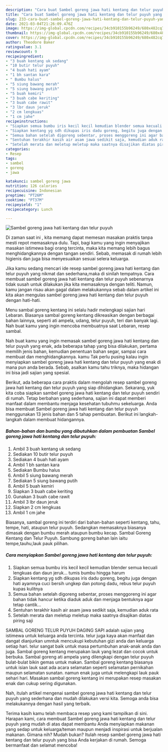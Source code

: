 ```yaml
---
description: "Cara buat Sambel goreng jawa hati kentang dan telur puyuh yang lezat Untuk Jualan"
title: "Cara buat Sambel goreng jawa hati kentang dan telur puyuh yang lezat Untuk Jualan"
slug: 233-cara-buat-sambel-goreng-jawa-hati-kentang-dan-telur-puyuh-yang-lezat-untuk-jualan
date: 2021-03-04T21:26:09.476Z
image: https://img-global.cpcdn.com/recipes/34cb910155b96249/680x482cq70/sambel-goreng-jawa-hati-kentang-dan-telur-puyuh-foto-resep-utama.jpg
thumbnail: https://img-global.cpcdn.com/recipes/34cb910155b96249/680x482cq70/sambel-goreng-jawa-hati-kentang-dan-telur-puyuh-foto-resep-utama.jpg
cover: https://img-global.cpcdn.com/recipes/34cb910155b96249/680x482cq70/sambel-goreng-jawa-hati-kentang-dan-telur-puyuh-foto-resep-utama.jpg
author: Theodore Baker
ratingvalue: 3.1
reviewcount: 9
recipeingredient:
- "3 buah kentang uk sedang"
- "10 butir telur puyuh"
- "4 buah hati ayam"
- "1 bh santan kara"
- " Bumbu halus"
- "5 siung bawang merah"
- "5 siung bawang putih"
- "5 buah kemiri"
- "3 buah cabe keriting"
- "3 buah cabe rawit"
- "3 lbr daun jeruk"
- "2 cm lengkuas"
- "1 cm jahe"
recipeinstructions:
- "Siapkan semua bumbu iris kecil kecil kemudian blender semua kecuali lengkuas dan daun jeruk... tumis bumbu hingga harum"
- "Siapkan kentang yg sdh dikupas iris dadu goreng, begitu juga dengan hati ayamnya cuci bersih ungkep dan potong dadu, rebus telur puyuh kupas kulitnya"
- "Semua bahan setelah digoreng sebentar, proses menggoreng ini agar bahan tidak hancur ketika diaduk aduk dan menjaga bentuknya agar tetap cantik..."
- "Sentuhan terakhir kasih air asam jawa sedikit saja, kemudian aduk rata"
- "Setelah merata dan meletup meletup maka saatnya disajikan diatas piring saji"
categories:
- Resep
tags:
- sambel
- goreng
- jawa

katakunci: sambel goreng jawa 
nutrition: 126 calories
recipecuisine: Indonesian
preptime: "PT26M"
cooktime: "PT37M"
recipeyield: "1"
recipecategory: Lunch

---
```



![Sambel goreng jawa hati kentang dan telur puyuh](https://img-global.cpcdn.com/recipes/34cb910155b96249/680x482cq70/sambel-goreng-jawa-hati-kentang-dan-telur-puyuh-foto-resep-utama.jpg)

Di zaman  saat ini , kita memang dapat memesan masakan praktis tanpa mesti repot memasaknya dulu. Tapi, bagi kamu yang ingin menyajikan masakan istimewa bagi orang tercinta, maka kita memang lebih bagus menghidangkannya dengan tangan sendiri. Sebab, memasak di rumah lebih higienis dan juga bisa menyesuaikan sesuai selera keluarga.

Jika kamu sedang mencari ide resep sambel goreng jawa hati kentang dan telur puyuh yang nikmat dan sederhana,maka di sinilah tempatnya. Cara membuat sambel goreng jawa hati kentang dan telur puyuh  sebenarnya tidak susah untuk dilakukan jika kita memasaknya dengan teliti. Namun, kamu jangan risau akan gagal dalam melakukannya 
sebab dalam artikel ini kita akan mengulas sambel goreng jawa hati kentang dan telur puyuh dengan hati-hati.  

Menu sambal goreng kentang ini selalu hadir melengkapi sajian hari Lebaran. Biasanya sambal goreng kentang dikreasikan dengan berbagai bahan lainnya, seperti ati ampela, udang, telur puyuh, teri dan banyak lagi. Nah buat kamu yang ingin mencoba membuatnya saat Lebaran, resep sambal.

Nah buat kamu yang ingin memasak sambel goreng jawa hati kentang dan telur puyuh yang enak, ada beberapa tahap yang bisa dilakukan, pertama memilih jenis bahan, kemudian penentuan bahan segar, sampai cara membuat dan menghidangkannya. kamu Tak perlu pusing kalau ingin menyiapkan sambel goreng jawa hati kentang dan telur puyuh yang enak di mana pun anda berada. Sebab, asalkan kamu  tahu triknya, maka hidangan ini bisa jadi sajian yang spesial.

Berikut, ada beberapa cara praktis  dalam mengolah resep sambel goreng jawa hati kentang dan telur puyuh yang siap dihidangkan. Sekarang, yuk kita coba siapkan sambel goreng jawa hati kentang dan telur puyuh sendiri di rumah. Tetap berbahan yang sederhana, sajian ini dapat memberi manfaat dalam membantu menjaga kesehatan tubuhmu sekeluarga. Anda bisa membuat Sambel goreng jawa hati kentang dan telur puyuh menggunakan 13 jenis bahan dan 5 tahap pembuatan. Berikut ini langkah-langkah dalam membuat hidangannya.

<!--inarticleads1-->

##### Bahan-bahan dan bumbu yang dibutuhkan dalam pembuatan Sambel goreng jawa hati kentang dan telur puyuh:

1. Ambil 3 buah kentang uk sedang
1. Sediakan 10 butir telur puyuh
1. Sediakan 4 buah hati ayam
1. Ambil 1 bh santan kara
1. Sediakan  Bumbu halus
1. Ambil 5 siung bawang merah
1. Sediakan 5 siung bawang putih
1. Ambil 5 buah kemiri
1. Siapkan 3 buah cabe keriting
1. Gunakan 3 buah cabe rawit
1. Ambil 3 lbr daun jeruk
1. Siapkan 2 cm lengkuas
1. Ambil 1 cm jahe


Biasanya, sambal goreng ini terdiri dari bahan-bahan seperti kentang, tahu, tempe, hati, ataupun telur puyuh. Sedangkan memasaknya biasanya dimasak dengan bumbu merah ataupun bumbu kecap. Sambal Goreng Kentang dan Telur Puyuh. Sambung goreng bahan lain iaitu tempe,tauhu,lauk pauk pilihan. 

<!--inarticleads2-->

##### Cara menyiapkan Sambel goreng jawa hati kentang dan telur puyuh:

1. Siapkan semua bumbu iris kecil kecil kemudian blender semua kecuali lengkuas dan daun jeruk... tumis bumbu hingga harum
1. Siapkan kentang yg sdh dikupas iris dadu goreng, begitu juga dengan hati ayamnya cuci bersih ungkep dan potong dadu, rebus telur puyuh kupas kulitnya
1. Semua bahan setelah digoreng sebentar, proses menggoreng ini agar bahan tidak hancur ketika diaduk aduk dan menjaga bentuknya agar tetap cantik...
1. Sentuhan terakhir kasih air asam jawa sedikit saja, kemudian aduk rata
1. Setelah merata dan meletup meletup maka saatnya disajikan diatas piring saji


SAMBAL GORENG TELUR PUYUH DAGING SAPI adalah sajian yang istimewa untuk keluarga anda tercinta. telur juga kaya akan manfaat dan dangat dianjurkan umntuk mencukupi kebutuhan gizi anda dan keluarga setiap hari. telur sangat baik untuk masa pertumbuhan anak-anak anda dan juga. Sambal goreng kentang merupakan lauk yang lezat dan cocok untuk berbuka. Sambal goreng ati ampela yang dilengkapi dengan telur puyuh bulat-bulat bikin gemas untuk makan. Sambal goreng kentang biasanya untuk isian lauk saat ada acara selamatan seperti selamatan pernikahan maupun selamatan sunatan. namun enak juga untuk melengkapi lauk pauk sehari hari. Masakan sambal goreng kentang ini merupakan resep masakan enak dan cukup sering digunakan. 

Nah, itulah artikel mengenai  sambel goreng jawa hati kentang dan telur puyuh  yang sederhana dan mudah dilakukan versi kita. Semoga anda bisa melakukannya dengan hasil yang terbaik. 

Terima kasih kamu telah membaca resep yang kami tampilkan di sini. Harapan kami, cara membuat  Sambel goreng jawa hati kentang dan telur puyuh yang mudah di atas dapat membantu Anda menyiapkan makanan yang sedap untuk keluarga/teman maupun menjadi inspirasi untuk berjualan makanan. Gimana nih? Mudah bukan? Itulah resep sambel goreng jawa hati kentang dan telur puyuh yang bisa Anda kerjakan di rumah. Semoga bermanfaat dan selamat mencoba!

